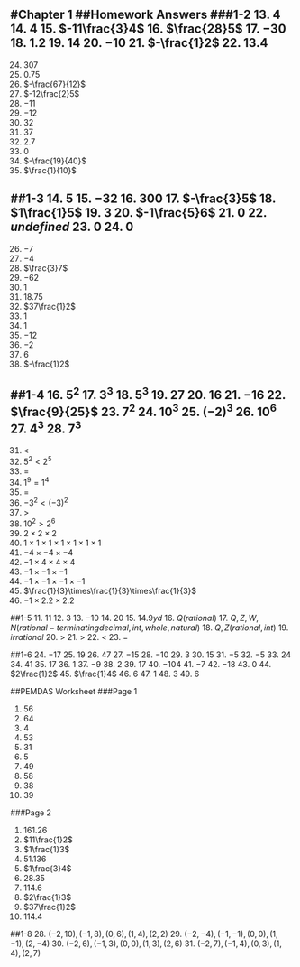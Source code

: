 #Chapter 1
##Homework Answers
###1-2
13. $4$
14. $4$
15. $-11\frac{3}4$
16. $\frac{28}5$
17. $-30$
18. $1.2$
19. $14$
20. $-10$
21. $-\frac{1}2$
22. $13.4$
---
24. $307$
25. $0.75$
26. $-\frac{67}{12}$
27. $-12\frac{2}5$
28. $-11$
29. $-12$
30. $32$
31. $37$
32. $2.7$
33. $0$
34. $-\frac{19}{40}$
35. $\frac{1}{10}$

##1-3
14. $5$
15. $-32$
16. $300$
17. $-\frac{3}5$
18. $1\frac{1}5$
19. $3$
20. $-1\frac{5}6$
21. $0$
22. $undefined$
23. $0$
24. $0$
---
26. $-7$
27. $-4$
28. $\frac{3}7$
29. $-62$
30. $1$
31. $18.75$
32. $37\frac{1}2$
33. $1$
34. $1$
35. $-12$
36. $-2$
37. $6$
38. $-\frac{1}2$

##1-4
16. $5^2$
17. $3^3$
18. $5^3$
19. $27$
20. $16$
21. $-16$
22. $\frac{9}{25}$
23. $7^2$
24. $10^3$
25. $(-2)^3$
26. $10^6$
27. $4^3$
28. $7^3$
---
31. $<$
32. $5^2 < 2^5$
33. $=$
34. $1^9 = 1^4$
35. $=$
36. $-3^2 < (-3)^2$
37. $>$
38. $10^2 > 2^6$
39. $2\times2\times2$
40. $1\times1\times1\times1\times1\times1\times1$
41. $-4\times-4\times-4$
42. $-1\times4\times4\times4$
43. $-1\times-1\times-1$
44. $-1\times-1\times-1\times-1$
45. $\frac{1}{3}\times\frac{1}{3}\times\frac{1}{3}$
46. $-1\times2.2\times2.2$

##1-5
11. $11$
12. $3$
13. $-10$
14. $20$
15. $14.9 yd$
16. $Q (rational)$
17. $Q, Z, W, N (rational - terminating decimal, int, whole, natural)$
18. $Q, Z (rational, int)$
19. $irrational$
20. $>$
21. $>$
22. $<$
23. $=$

##1-6
24. $-17$
25. $19$
26. $47$
27. $-15$
28. $-10$
29. $3$
30. $15$
31. $-5$
32. $-5$
33. $24$
34. $41$
35. $17$
36. $1$
37. $-9$
38. $2$
39. $17$
40. $-104$
41. $-7$
42. $-18$
43. $0$
44. $2\frac{1}2$
45. $\frac{1}4$
46. $6$
47. $1$
48. $3$
49. $6$

##PEMDAS Worksheet
###Page 1
1. $56$
2. $64$
3. $4$
4. $53$
5. $31$
6. $5$
7. $49$
8. $58$
9. $38$
10. $39$

###Page 2
1. $161.26$
2. $11\frac{1}2$
3. $1\frac{1}3$
4. $51.136$
5. $1\frac{3}4$
6. $28.35$
7. $114.6$
8. $2\frac{1}3$
9. $37\frac{1}2$
10. $114.4$

##1-8
28. $(-2, 10), (-1, 8), (0, 6), (1, 4), (2, 2)$
29. $(-2, -4), (-1, -1), (0, 0), (1, -1), (2, -4)$
30. $(-2, 6), (-1, 3), (0, 0), (1, 3), (2, 6)$
31. $(-2, 7), (-1, 4), (0, 3), (1, 4), (2, 7)$

